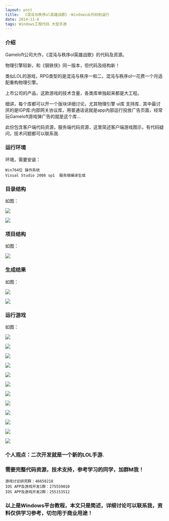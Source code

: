 ```yaml
---
layout: post
title:  《混沌与秩序ol英雄战歌》-Windows从代码到运行
date: 2014-11-8
tags: Windows工程代码 大型手游
---
```



### 介绍

Gameloft公司大作，《混沌与秩序ol英雄战歌》的代码及资源。

物理引擎较新，和《钢铁侠》同一版本，但代码及结构新！

类似LOL的游戏，RPG类型的是混沌与秩序一和二，混沌与秩序ol一花费一个月适配重构物理引擎。

上市公司的产品，这款游戏的技术含量，各类库单独起来都是大工程。

细讲，每个库都可以开一个版块详细讨论，尤其物理引擎 ui库 支持库..
其中最讨厌的是IGP库:内部网关协议库，用普通话说就是app内部运行投放广告页面，经常玩Gameloft游戏弹广告的就是这个库...

此份包含客户端代码资源，服务端代码资源，这里简述客户端游戏图示，有代码疑问，技术问题都可以联系我.


### 运行环境

环境，需要安装：

``` 
Win764位 操作系统
Visual Studio 2008 sp1  服务端编译生成
``` 

### 目录结构

如图：

![](/images/posts/ochero/ochero-1.jpg)

![](/images/posts/ochero/ochero-2.jpg)

### 项目结构

如图：

![](/images/posts/ochero/ochero-3.jpg)

### 生成结果

如图：

![](/images/posts/ochero/ochero-4.jpg)

![](/images/posts/ochero/ochero-5.jpg)

### 运行游戏

如图：

![](/images/posts/ochero/ochero-6.jpg)

![](/images/posts/ochero/ochero-7.jpg)

![](/images/posts/ochero/ochero-8.jpg)

![](/images/posts/ochero/ochero-9.jpg)

![](/images/posts/ochero/ochero-10.jpg)

![](/images/posts/ochero/ochero-11.jpg)

![](/images/posts/ochero/ochero-12.jpg)

![](/images/posts/ochero/ochero-13.jpg)

![](/images/posts/ochero/ochero-14.jpg)

![](/images/posts/ochero/ochero-15.jpg)

![](/images/posts/ochero/ochero-16.jpg)

![](/images/posts/ochero/ochero-17.jpg)


### 个人观点：二次开发就是一个新的LOL手游.

### 需要完整代码资源，技术支持，参考学习的同学，加群M我！

``` 
游戏讨论研究群：46658218
IOS APP及游戏开发1群：275559010
IOS APP及游戏开发2群：255153512
``` 

### 以上是Windows平台教程，本文只是简述，详细讨论可以联系我，资料仅供学习参考，切勿用于商业用途！